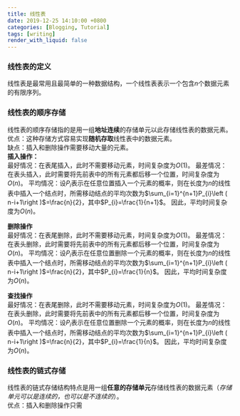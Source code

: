 ```yaml
---
title: 线性表
date: 2019-12-25 14:10:00 +0800
categories: [Blogging, Tutorial]
tags: [writing]
render_with_liquid: false
---
```


### 线性表的定义<br>
  线性表是最常用且最简单的一种数据结构，一个线性表表示一个包含$n$个数据元素的有限序列。

### 线性表的顺序存储<br>
  线性表的顺序存储指的是用一组**地址连续**的存储单元以此存储线性表的数据元素。<br>
  优点：这种存储方式容易实现**随机存取**线性表中的数据元素。<br>
  缺点：插入和删除操作需要移动大量的元素。<br>
  **插入操作：**<br>
  最好情况：在表尾插入，此时不需要移动元素，时间复杂度为$O\left(1\right)$。
  最差情况：在表头插入，此时需要将先前表中的所有元素都后移一个位置，时间复杂度为$O\left(n\right)$。
  平均情况：设$P_{i}$表示在任意位置插入一个元素的概率，则在长度为$n$的线性表中插入一个结点时，所需移动结点的平均次数为$\sum_{i=1}^{n+1}P_{i}\left ( n-i+1\right )$=\frac{n}{2}，其中$P_{i}=\frac{1}{n+1}$。
  因此，平均时间复杂度为$O\left(n\right)$。

  **删除操作**<br>
  最好情况：在表尾删除，此时不需要移动元素，时间复杂度为$O\left(1\right)$。
  最差情况：在表头删除，此时需要将先前表中的所有元素都后移一个位置，时间复杂度为$O\left(n\right)$。
  平均情况：设$P_{i}$表示在任意位置删除一个元素的概率，则在长度为$n$的线性表中插入一个结点时，所需移动结点的平均次数为$\sum_{i=1}^{n+1}P_{i}\left ( n-i+1\right )$=\frac{n}{2}，其中$P_{i}=\frac{1}{n}$。
  因此，平均时间复杂度为$O\left(n\right)$。

  **查找操作**<br>
  最好情况：在表尾删除，此时不需要移动元素，时间复杂度为$O\left(1\right)$。
  最差情况：在表头删除，此时需要将先前表中的所有元素都后移一个位置，时间复杂度为$O\left(n\right)$。
  平均情况：设$P_{i}$表示在任意位置删除一个元素的概率，则在长度为$n$的线性表中插入一个结点时，所需移动结点的平均次数为$\sum_{i=1}^{n+1}P_{i}\left ( n-i+1\right )$=\frac{n}{2}，其中$P_{i}=\frac{1}{n}$。
  因此，平均时间复杂度为$O\left(n\right)$。

### 线性表的链式存储<br>
  线性表的链式存储结构特点是用一组**任意的存储单元**存储线性表的数据元素（*存储单元可以是连续的，也可以是不连续的*）。<br>
  优点：插入和删除操作只需
  
